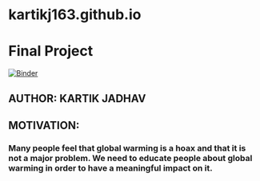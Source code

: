 # kartikj163.github.io

<h1> Final Project </h1>

[![Binder](https://mybinder.org/badge_logo.svg)](https://mybinder.org/v2/gh/kartikj163/kartikj163.github.io/master?labpath=Jadhav-Kartik-Final-Project-Part2.ipynb)

<h2> AUTHOR: KARTIK JADHAV </h2> 

<h2>MOTIVATION:</h2>
<h3>Many people feel that global warming is a hoax and that it is not a major problem. We need to educate people about global warming in order to have a meaningful impact on it.</h3>
